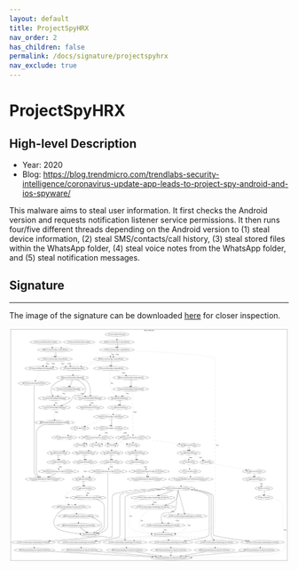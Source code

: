 ```yaml
---
layout: default
title: ProjectSpyHRX
nav_order: 2
has_children: false
permalink: /docs/signature/projectspyhrx
nav_exclude: true
---
```


# ProjectSpyHRX

## High-level Description

* Year: 2020
* Blog: https://blog.trendmicro.com/trendlabs-security-intelligence/coronavirus-update-app-leads-to-project-spy-android-and-ios-spyware/

This malware aims to steal user information. It first checks the Android version and requests notification listener service permissions. It then runs four/five different threads depending on the Android version to (1) steal device information, (2) steal SMS/contacts/call history, (3) steal stored files within the WhatsApp folder, (4) steal voice notes from the WhatsApp folder, and (5) steal notification messages.

## Signature
---

The image of the signature can be downloaded [here](../../img/signatures/ProjectSpyHRX.png) for closer inspection.

![](../../img/signatures/ProjectSpyHRX.png)
